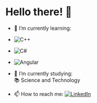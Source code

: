 # Hello there! 👋

- 🌱 I’m currently learning:  
 - ![C++](https://img.shields.io/badge/C%2B%2B-00599C?style=for-the-badge&logo=c%2B%2B&logoColor=white)  
    
 - ![C#](https://img.shields.io/badge/C%23-239120?style=for-the-badge&logo=c-sharp&logoColor=white)   
    
 - ![Angular](https://img.shields.io/badge/Angular-DD0031?style=for-the-badge&logo=angular&logoColor=white)  
    
- 🔭 I’m currently studying:  
   :books: Science and Technology  

- 📫 How to reach me:
 [![LinkedIn](https://img.shields.io/badge/LinkedIn-0077B5?style=for-the-badge&logo=linkedin&logoColor=white)](https://www.linkedin.com/in/gabriel-f-622194245/)

